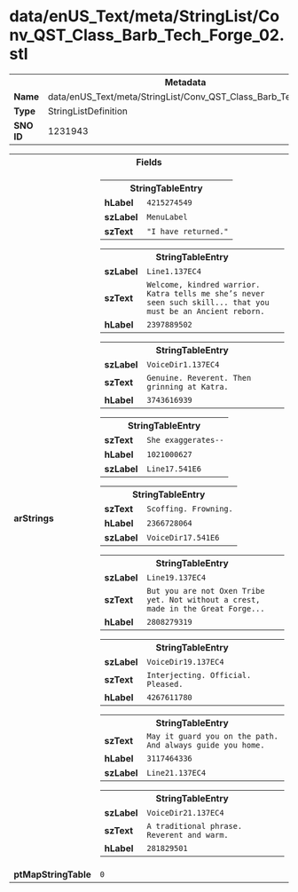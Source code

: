 <h1>data/enUS_Text/meta/StringList/Conv_QST_Class_Barb_Tech_Forge_02.stl</h1><table><tr><th colspan="100%">Metadata</th></tr><tr><td><b>Name</b></td><td>data/enUS_Text/meta/StringList/Conv_QST_Class_Barb_Tech_Forge_02.stl</td></tr><tr><td><b>Type</b></td><td>StringListDefinition</td></tr><tr><td><b>SNO ID</b></td><td>1231943</td></tr></table>

<table><tr><th colspan="100%">Fields</th></tr><tr><td><b>arStrings</b></td><td><table><tr><th colspan="100%">StringTableEntry</th></tr><tr><td><b>hLabel</b></td><td><code>4215274549</code></td></tr><tr><td><b>szLabel</b></td><td><code>MenuLabel</code></td></tr><tr><td><b>szText</b></td><td><code>"I have returned."</code></td></tr></table>


<table><tr><th colspan="100%">StringTableEntry</th></tr><tr><td><b>szLabel</b></td><td><code>Line1.137EC4</code></td></tr><tr><td><b>szText</b></td><td><code>Welcome, kindred warrior. Katra tells me she’s never seen such skill... that you must be an Ancient reborn.</code></td></tr><tr><td><b>hLabel</b></td><td><code>2397889502</code></td></tr></table>


<table><tr><th colspan="100%">StringTableEntry</th></tr><tr><td><b>szLabel</b></td><td><code>VoiceDir1.137EC4</code></td></tr><tr><td><b>szText</b></td><td><code>Genuine. Reverent. Then grinning at Katra.  </code></td></tr><tr><td><b>hLabel</b></td><td><code>3743616939</code></td></tr></table>


<table><tr><th colspan="100%">StringTableEntry</th></tr><tr><td><b>szText</b></td><td><code>She exaggerates--</code></td></tr><tr><td><b>hLabel</b></td><td><code>1021000627</code></td></tr><tr><td><b>szLabel</b></td><td><code>Line17.541E6</code></td></tr></table>


<table><tr><th colspan="100%">StringTableEntry</th></tr><tr><td><b>szText</b></td><td><code>Scoffing. Frowning.</code></td></tr><tr><td><b>hLabel</b></td><td><code>2366728064</code></td></tr><tr><td><b>szLabel</b></td><td><code>VoiceDir17.541E6</code></td></tr></table>


<table><tr><th colspan="100%">StringTableEntry</th></tr><tr><td><b>szLabel</b></td><td><code>Line19.137EC4</code></td></tr><tr><td><b>szText</b></td><td><code>But you are not Oxen Tribe yet. Not without a crest, made in the Great Forge...</code></td></tr><tr><td><b>hLabel</b></td><td><code>2808279319</code></td></tr></table>


<table><tr><th colspan="100%">StringTableEntry</th></tr><tr><td><b>szLabel</b></td><td><code>VoiceDir19.137EC4</code></td></tr><tr><td><b>szText</b></td><td><code>Interjecting. Official. Pleased.</code></td></tr><tr><td><b>hLabel</b></td><td><code>4267611780</code></td></tr></table>


<table><tr><th colspan="100%">StringTableEntry</th></tr><tr><td><b>szText</b></td><td><code>May it guard you on the path. And always guide you home.</code></td></tr><tr><td><b>hLabel</b></td><td><code>3117464336</code></td></tr><tr><td><b>szLabel</b></td><td><code>Line21.137EC4</code></td></tr></table>


<table><tr><th colspan="100%">StringTableEntry</th></tr><tr><td><b>szLabel</b></td><td><code>VoiceDir21.137EC4</code></td></tr><tr><td><b>szText</b></td><td><code>A traditional phrase. Reverent and warm.</code></td></tr><tr><td><b>hLabel</b></td><td><code>281829501</code></td></tr></table>


</td></tr><tr><td><b>ptMapStringTable</b></td><td><code>0</code></td></tr></table>

